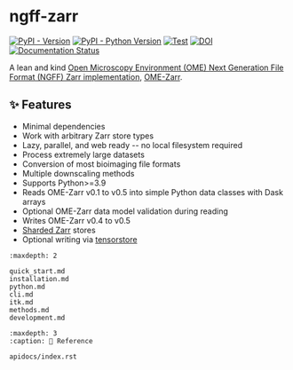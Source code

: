 # ngff-zarr

[![PyPI - Version](https://img.shields.io/pypi/v/ngff-zarr.svg)](https://pypi.org/project/ngff-zarr)
[![PyPI - Python Version](https://img.shields.io/pypi/pyversions/ngff-zarr.svg)](https://pypi.org/project/ngff-zarr)
[![Test](https://github.com/thewtex/ngff-zarr/actions/workflows/pixi-test.yml/badge.svg)](https://github.com/thewtex/ngff-zarr/actions/workflows/pixi-test.yml)
[![DOI](https://zenodo.org/badge/541840158.svg)](https://zenodo.org/badge/latestdoi/541840158)
[![Documentation Status](https://readthedocs.org/projects/ngff-zarr/badge/?version=latest)](https://ngff-zarr.readthedocs.io/en/latest/?badge=latest)

A lean and kind
[Open Microscopy Environment (OME) Next Generation File Format (NGFF) Zarr implementation](https://ngff.openmicroscopy.org/latest/),
[OME-Zarr](https://link.springer.com/article/10.1007/s00418-023-02209-1).

## ✨ Features

- Minimal dependencies
- Work with arbitrary Zarr store types
- Lazy, parallel, and web ready -- no local filesystem required
- Process extremely large datasets
- Conversion of most bioimaging file formats
- Multiple downscaling methods
- Supports Python>=3.9
- Reads OME-Zarr v0.1 to v0.5 into simple Python data classes with Dask arrays
- Optional OME-Zarr data model validation during reading
- Writes OME-Zarr v0.4 to v0.5
- [Sharded Zarr] stores
- Optional writing via [tensorstore]

```{toctree}
:maxdepth: 2

quick_start.md
installation.md
python.md
cli.md
itk.md
methods.md
development.md
```

```{toctree}
:maxdepth: 3
:caption: 📖 Reference

apidocs/index.rst
```

[Sharded Zarr]: https://zarr.dev/zeps/accepted/ZEP0002.html
[tensorstore]: https://google.github.io/tensorstore/
